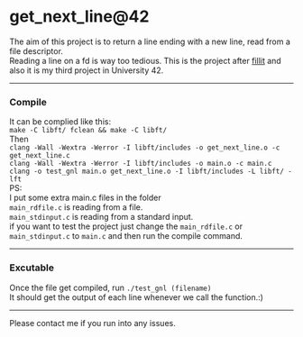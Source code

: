 # get_next_line@42  

The aim of this project is to return a line ending with a new line, read from a file descriptor.  
Reading a line on a fd is way too tedious. This is the project after [fillit](https://github.com/yixuandang/fillit) and also it is my third project in University 42.

------------------------------------------------------------

### Compile 

It can be complied like this:  
`make -C libft/ fclean && make -C libft/`  
Then  
`clang -Wall -Wextra -Werror -I libft/includes -o get_next_line.o -c get_next_line.c`  
`clang -Wall -Wextra -Werror -I libft/includes -o main.o -c main.c`  
`clang -o test_gnl main.o get_next_line.o -I libft/includes -L libft/ -lft`  
PS:  
I put some extra main.c files in the folder  
`main_rdfile.c` is reading from a file.  
`main_stdinput.c` is reading from a standard input.  
if you want to test the project just change the `main_rdfile.c` or `main_stdinput.c` to `main.c` and then run the compile command.  

-------------------------------------------------------------

### Excutable

Once the file get compiled, run `./test_gnl (filename)`  
It should get the output of each line whenever we call the function.:) 

-------------------------------------------------------------

Please contact me if you run into any issues.
